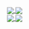 <article class="markdown-body entry-content container-lg f5" itemprop="text"><a href="https://github.com/anuraghazra/github-readme-stats">
  <img align="center" src="https://camo.githubusercontent.com/385d3f1d0faaa019c1750f075c43e16beb9d4d347bb374dc66ebfa980cd17f07/68747470733a2f2f6769746875622d726561646d652d73746174732e76657263656c2e6170702f6170693f757365726e616d653d746a656864677572313530302673686f775f69636f6e733d74727565267468656d653d64726163756c61" data-canonical-src="https://github-readme-stats.vercel.app/api?username=tjehdgur1500&amp;show_icons=true&amp;theme=dracula" style="max-width:100%;">
</a>
<a href="https://github.com/anuraghazra/convoychat">
  <img align="center" src="https://camo.githubusercontent.com/be73452caa04a6b0c365ae3973f6f4d33e8c32a5fec0df0264e2caf0098df4df/68747470733a2f2f6769746875622d726561646d652d73746174732e76657263656c2e6170702f6170692f746f702d6c616e67732f3f757365726e616d653d746a65686467757231353030266c61796f75743d636f6d70616374" data-canonical-src="https://github-readme-stats.vercel.app/api/top-langs/?username=tjehdgur1500&amp;layout=compact" style="max-width:100%;">
</a>
</article>
<a href="https://github.com/anuraghazra/github-readme-stats">
  <img align="center" src="https://github-readme-stats.vercel.app/api?username=tjehdgur1500&show_icons=true&theme=dracula" />
</a>
<a href="https://github.com/anuraghazra/convoychat">
  <img align="center" src="https://github-readme-stats.vercel.app/api/top-langs/?username=tjehdgur1500&layout=compact" />
</a>
